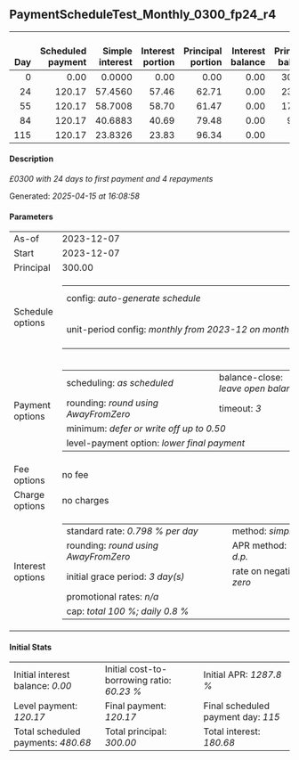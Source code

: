 <h2>PaymentScheduleTest_Monthly_0300_fp24_r4</h2><table><thead style="vertical-align: bottom;"><th style="text-align: right;">Day</th><th style="text-align: right;">Scheduled payment</th><th style="text-align: right;">Simple interest</th><th style="text-align: right;">Interest portion</th><th style="text-align: right;">Principal portion</th><th style="text-align: right;">Interest balance</th><th style="text-align: right;">Principal balance</th><th style="text-align: right;">Total simple interest</th><th style="text-align: right;">Total interest</th><th style="text-align: right;">Total principal</th></thead><tr style="text-align: right;"><td class="ci00">0</td><td class="ci01" style="white-space: nowrap;">0.00</td><td class="ci02">0.0000</td><td class="ci03">0.00</td><td class="ci04">0.00</td><td class="ci05">0.00</td><td class="ci06">300.00</td><td class="ci07">0.0000</td><td class="ci08">0.00</td><td class="ci09">0.00</td></tr><tr style="text-align: right;"><td class="ci00">24</td><td class="ci01" style="white-space: nowrap;">120.17</td><td class="ci02">57.4560</td><td class="ci03">57.46</td><td class="ci04">62.71</td><td class="ci05">0.00</td><td class="ci06">237.29</td><td class="ci07">57.4560</td><td class="ci08">57.46</td><td class="ci09">62.71</td></tr><tr style="text-align: right;"><td class="ci00">55</td><td class="ci01" style="white-space: nowrap;">120.17</td><td class="ci02">58.7008</td><td class="ci03">58.70</td><td class="ci04">61.47</td><td class="ci05">0.00</td><td class="ci06">175.82</td><td class="ci07">116.1568</td><td class="ci08">116.16</td><td class="ci09">124.18</td></tr><tr style="text-align: right;"><td class="ci00">84</td><td class="ci01" style="white-space: nowrap;">120.17</td><td class="ci02">40.6883</td><td class="ci03">40.69</td><td class="ci04">79.48</td><td class="ci05">0.00</td><td class="ci06">96.34</td><td class="ci07">156.8451</td><td class="ci08">156.85</td><td class="ci09">203.66</td></tr><tr style="text-align: right;"><td class="ci00">115</td><td class="ci01" style="white-space: nowrap;">120.17</td><td class="ci02">23.8326</td><td class="ci03">23.83</td><td class="ci04">96.34</td><td class="ci05">0.00</td><td class="ci06">0.00</td><td class="ci07">180.6777</td><td class="ci08">180.68</td><td class="ci09">300.00</td></tr></table><p><h4>Description</h4><i>£0300 with 24 days to first payment and 4 repayments</i></p><p>Generated: <i>2025-04-15 at 16:08:58</i></p><h4>Parameters</h4><table><tr><td>As-of</td><td>2023-12-07</td></tr><tr><td>Start</td><td>2023-12-07</td></tr><tr><td>Principal</td><td>300.00</td></tr><tr><td>Schedule options</td><td><table><tr><td>config: <i>auto-generate schedule</i></td><td>payment count: <i>4</i></td></tr><tr><td style="white-space: nowrap;">unit-period config: <i>monthly from 2023-12 on month-end</i></td><td>max duration: <i>unlimited</i></td></tr></table></td></tr><tr><td>Payment options</td><td><table><tr><td>scheduling: <i>as scheduled</i></td><td>balance-close: <i>leave&nbsp;open&nbsp;balance</i></td></tr><tr><td>rounding: <i>round using AwayFromZero</i></td><td>timeout: <i>3</i></td></tr><tr><td colspan='2'>minimum: <i>defer&nbsp;or&nbsp;write&nbsp;off&nbsp;up&nbsp;to&nbsp;0.50</i></td></tr><tr><td colspan='2'>level-payment option: <i>lower&nbsp;final&nbsp;payment</i></td></tr></table></td></tr><tr><td>Fee options</td><td>no fee</td></tr><tr><td>Charge options</td><td>no charges</td></tr><tr><td>Interest options</td><td><table><tr><td>standard rate: <i>0.798 % per day</i></td><td>method: <i>simple</i></td></tr><tr><td>rounding: <i>round using AwayFromZero</i></td><td>APR method: <i>UK FCA to 1 d.p.</i></td></tr><tr><td>initial grace period: <i>3 day(s)</i></td><td>rate on negative balance: <i>zero</i></td></tr><tr><td colspan="2">promotional rates: <i><i>n/a</i></i></td></tr><tr><td colspan="2">cap: <i>total 100 %; daily 0.8 %</td></tr></table></td></tr></table><h4>Initial Stats</h4><table><tr><td>Initial interest balance: <i>0.00</i></td><td>Initial cost-to-borrowing ratio: <i>60.23 %</i></td><td>Initial APR: <i>1287.8 %</i></td></tr><tr><td>Level payment: <i>120.17</i></td><td>Final payment: <i>120.17</i></td><td>Final scheduled payment day: <i>115</i></td></tr><tr><td>Total scheduled payments: <i>480.68</i></td><td>Total principal: <i>300.00</i></td><td>Total interest: <i>180.68</i></td></tr></table>